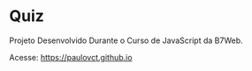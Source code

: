 # Quiz


Projeto Desenvolvido Durante o Curso de JavaScript da B7Web.

Acesse:
https://paulovct.github.io
